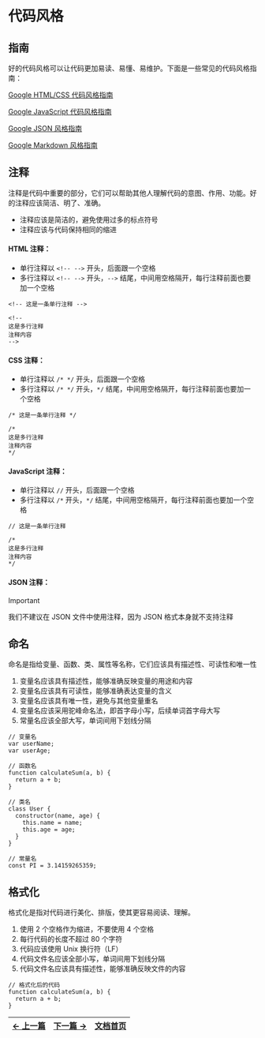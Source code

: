 # 代码风格

## 指南

好的代码风格可以让代码更加易读、易懂、易维护。下面是一些常见的代码风格指南：

[Google HTML/CSS 代码风格指南](https://google.github.io/styleguide/htmlcssguide.html)

[Google JavaScript 代码风格指南](https://google.github.io/styleguide/jsguide.html)

[Google JSON 风格指南](https://google.github.io/styleguide/jsoncstyleguide.html)

[Google Markdown 风格指南](https://google.github.io/styleguide/docguide/style.html)

## 注释

注释是代码中重要的部分，它们可以帮助其他人理解代码的意图、作用、功能。好的注释应该简洁、明了、准确。

-   注释应该是简洁的，避免使用过多的标点符号
-   注释应该与代码保持相同的缩进

#### HTML 注释：

-   单行注释以 `<!-- -->` 开头，后面跟一个空格
-   多行注释以 `<!-- -->` 开头，`-->` 结尾，中间用空格隔开，每行注释前面也要加一个空格

```
<!-- 这是一条单行注释 -->

<!--
这是多行注释
注释内容
-->
```

#### CSS 注释：

-   单行注释以 `/* */` 开头，后面跟一个空格
-   多行注释以 `/* */` 开头，`*/` 结尾，中间用空格隔开，每行注释前面也要加一个空格

```
/* 这是一条单行注释 */

/*
这是多行注释
注释内容
*/
```

#### JavaScript 注释：

-   单行注释以 `//` 开头，后面跟一个空格
-   多行注释以 `/*` 开头，`*/` 结尾，中间用空格隔开，每行注释前面也要加一个空格

```
// 这是一条单行注释

/*
这是多行注释
注释内容
*/
```

#### JSON 注释：

> [!IMPORTANT]
> 我们不建议在 JSON 文件中使用注释，因为 JSON 格式本身就不支持注释

## 命名

命名是指给变量、函数、类、属性等名称，它们应该具有描述性、可读性和唯一性

1.  变量名应该具有描述性，能够准确反映变量的用途和内容
2.  变量名应该具有可读性，能够准确表达变量的含义
3.  变量名应该具有唯一性，避免与其他变量重名
4.  变量名应该采用驼峰命名法，即首字母小写，后续单词首字母大写
5.  常量名应该全部大写，单词间用下划线分隔

```
// 变量名
var userName;
var userAge;

// 函数名
function calculateSum(a, b) {
  return a + b;
}

// 类名
class User {
  constructor(name, age) {
    this.name = name;
    this.age = age;
  }
}

// 常量名
const PI = 3.14159265359;
```

## 格式化

格式化是指对代码进行美化、排版，使其更容易阅读、理解。

1.  使用 2 个空格作为缩进，不要使用 4 个空格
2.  每行代码的长度不超过 80 个字符
3.  代码应该使用 Unix 换行符（LF）
4.  代码文件名应该全部小写，单词间用下划线分隔
5.  代码文件名应该具有描述性，能够准确反映文件的内容

```
// 格式化后的代码
function calculateSum(a, b) {
  return a + b;
}
```

| [← 上一篇](external-link.md) | [下一篇 →](file.md) | [文档首页](index.md) |
| ---------------------------- | ------------------- | -------------------- |
